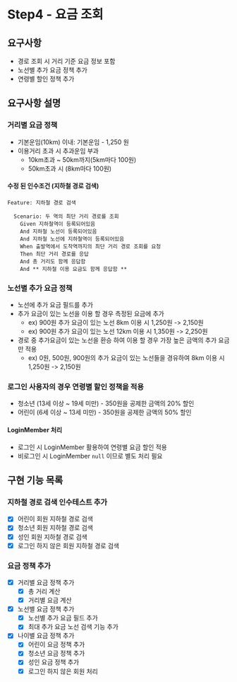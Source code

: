    # Step4 - 요금 조회

## 요구사항

- 경로 조회 시 거리 기준 요금 정보 포함
- 노선별 추가 요금 정책 추가
- 연령별 할인 정책 추가

## 요구사항 설명

### 거리별 요금 정책

- 기본운임(10km) 이내: 기본운임 - 1,250 원
- 이용거리 초과 시 추과운임 부과
    - 10km초과 ~ 50km까지(5km마다 100원)
    - 50km초과 시 (8km마다 100원)

#### 수정 된 인수조건 (지하철 경로 검색)

```text
Feature: 지하철 경로 검색

  Scenario: 두 역의 최단 거리 경로를 조회
    Given 지하철역이 등록되어있음
    And 지하철 노선이 등록되어있음
    And 지하철 노선에 지하철역이 등록되어있음
    When 출발역에서 도착역까지의 최단 거리 경로 조회를 요청
    Then 최단 거리 경로를 응답
    And 총 거리도 함께 응답함
    And ** 지하철 이용 요금도 함께 응답함 **
```

### 노선별 추가 요금 정책
- 노선에 추가 요금 필드를 추가
- 추가 요금이 있는 노선을 이용 할 경우 측정된 요금에 추가
  - ex) 900원 추가 요금이 있는 노선 8km 이용 시 1,250원 -> 2,150원
  - ex) 900원 추가 요금이 있는 노선 12km 이용 시 1,350원 -> 2,250원
- 경로 중 추가요금이 있는 노선을 환승 하여 이용 할 경우 가장 높은 금액의 추가 요금만 적용
  - ex) 0원, 500원, 900원의 추가 요금이 있는 노선들을 경유하여 8km 이용 시 1,250원 -> 2,150원

### 로그인 사용자의 경우 연령별 할인 정책을 적용
- 청소년 (13세 이상 ~ 19세 미만) - 350원을 공제한 금액의 20% 할인
- 어린이 (6세 이상 ~ 13세 미만) - 350원을 공제한 금액의 50% 할인

#### LoginMember 처리
- 로그인 시 LoginMember 활용하여 연령별 요금 할인 적용
- 비로그인 시 LoginMember `null` 이므로 별도 처리 필요

## 구현 기능 목록
### 지하철 경로 검색 인수테스트 추가
- [x] 어린이 회원 지하철 경로 검색
- [x] 청소년 회원 지하철 경로 검색
- [x] 성인 회원 지하철 경로 검색
- [x] 로그인 하지 않은 회원 지하철 경로 검색

### 요금 정책 추가
- [x] 거리별 요금 정책 추가
  - [x] 총 거리 계산
  - [x] 거리별 요금 계산
- [x] 노선별 요금 정책 추가
  - [x] 노선별 추가 요금 필드 추가
  - [x] 최대 추가 요금 노선 검색 기능 추가
- [x] 나이별 요금 정책 추가
  - [x] 어린이 요금 정책 추가
  - [x] 청소년 요금 정책 추가
  - [x] 성인 요금 정책 추가
  - [x] 로그인 하지 않은 회원 처리